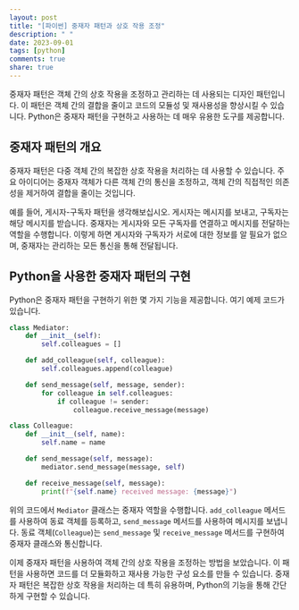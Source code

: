 ```yaml
---
layout: post
title: "[파이썬] 중재자 패턴과 상호 작용 조정"
description: " "
date: 2023-09-01
tags: [python]
comments: true
share: true
---
```


중재자 패턴은 객체 간의 상호 작용을 조정하고 관리하는 데 사용되는 디자인 패턴입니다. 이 패턴은 객체 간의 결합을 줄이고 코드의 모듈성 및 재사용성을 향상시킬 수 있습니다. Python은 중재자 패턴을 구현하고 사용하는 데 매우 유용한 도구를 제공합니다.

## 중재자 패턴의 개요

중재자 패턴은 다중 객체 간의 복잡한 상호 작용을 처리하는 데 사용할 수 있습니다. 주요 아이디어는 중재자 객체가 다른 객체 간의 통신을 조정하고, 객체 간의 직접적인 의존성을 제거하여 결합을 줄이는 것입니다.

예를 들어, 게시자-구독자 패턴을 생각해보십시오. 게시자는 메시지를 보내고, 구독자는 해당 메시지를 받습니다. 중재자는 게시자와 모든 구독자를 연결하고 메시지를 전달하는 역할을 수행합니다. 이렇게 하면 게시자와 구독자가 서로에 대한 정보를 알 필요가 없으며, 중재자는 관리하는 모든 통신을 통해 전달됩니다.

## Python을 사용한 중재자 패턴의 구현

Python은 중재자 패턴을 구현하기 위한 몇 가지 기능을 제공합니다. 여기 예제 코드가 있습니다.

```python
class Mediator:
    def __init__(self):
        self.colleagues = []

    def add_colleague(self, colleague):
        self.colleagues.append(colleague)

    def send_message(self, message, sender):
        for colleague in self.colleagues:
            if colleague != sender:
                colleague.receive_message(message)

class Colleague:
    def __init__(self, name):
        self.name = name

    def send_message(self, message):
        mediator.send_message(message, self)

    def receive_message(self, message):
        print(f"{self.name} received message: {message}")
```

위의 코드에서 `Mediator` 클래스는 중재자 역할을 수행합니다. `add_colleague` 메서드를 사용하여 동료 객체를 등록하고, `send_message` 메서드를 사용하여 메시지를 보냅니다. 동료 객체(`Colleague`)는 `send_message` 및 `receive_message` 메서드를 구현하여 중재자 클래스와 통신합니다.

이제 중재자 패턴을 사용하여 객체 간의 상호 작용을 조정하는 방법을 보았습니다. 이 패턴을 사용하면 코드를 더 모듈화하고 재사용 가능한 구성 요소를 만들 수 있습니다. 중재자 패턴은 복잡한 상호 작용을 처리하는 데 특히 유용하며, Python의 기능을 통해 간단하게 구현할 수 있습니다.